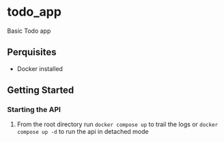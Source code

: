 # todo_app
Basic Todo app 

## Perquisites
- Docker installed

## Getting Started
### Starting the API
1. From the root directory run `docker compose up` to trail the logs or `docker compose up -d` to run the api in detached mode